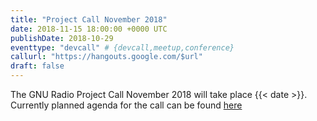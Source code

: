 ```yaml
---
title: "Project Call November 2018"
date: 2018-11-15 18:00:00 +0000 UTC
publishDate: 2018-10-29
eventtype: "devcall" # {devcall,meetup,conference}
callurl: "https://hangouts.google.com/$url"
draft: false
---
```


The GNU Radio Project Call November 2018 will take place {{< date >}}. Currently planned agenda for the call can be found [here](https://wiki.gnuradio.org/)
